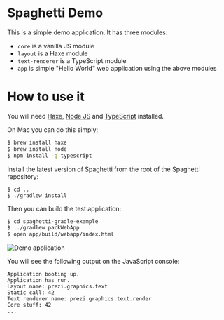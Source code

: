 Spaghetti Demo
==============

This is a simple demo application. It has three modules:
* `core` is a vanilla JS module
* `layout` is a Haxe module
* `text-renderer` is a TypeScript module
* `app` is simple "Hello World" web application using the above modules

# How to use it

You will need [Haxe](http://haxe.org), [Node JS](http://nodejs.org) and [TypeScript](http://www.typescriptlang.org) installed.

On Mac you can do this simply:

```bash
$ brew install haxe
$ brew install node
$ npm install -g typescript
```

Install the latest version of Spaghetti from the root of the Spaghetti repository:

```base
$ cd ..
$ ./gradlew install
```

Then you can build the test application:

```bash
$ cd spaghetti-gradle-example
$ ../gradlew packWebApp
$ open app/build/webapp/index.html
```

![Demo application](http://i.imgur.com/uNd1VLT.jpg)

You will see the following output on the JavaScript console:

```text
Application booting up.
Application has run.
Layout name: prezi.graphics.text
Static call: 42
Text renderer name: prezi.graphics.text.render
Core stuff: 42
...
```
